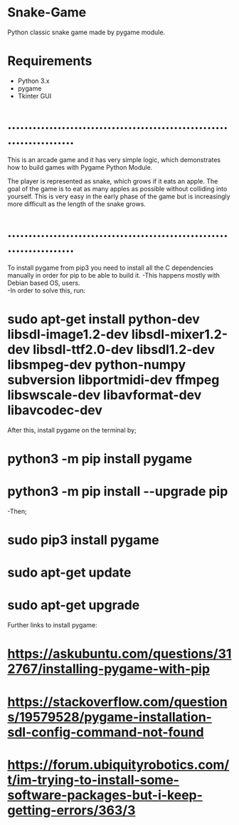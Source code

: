 # Snake-Game
Python classic snake game made by pygame module.


# Requirements
- Python 3.x
- pygame
- Tkinter GUI

# .....................................................................
This is an arcade game and it has very simple logic, which demonstrates how to build games with Pygame Python Module.

The player is represented as snake, which grows if it eats an apple.
 The goal of the game is to eat as many apples as possible without colliding into yourself.
  This is very easy in the early phase of the game but is increasingly more difficult as the length of the snake grows.
# .....................................................................

To install pygame from pip3 you need to install all the C dependencies manually in order for pip to be able to build it.
-This happens mostly with Debian based OS, users.\
-In order to solve this, run:
# sudo apt-get install python-dev libsdl-image1.2-dev libsdl-mixer1.2-dev libsdl-ttf2.0-dev libsdl1.2-dev libsmpeg-dev python-numpy subversion libportmidi-dev ffmpeg libswscale-dev libavformat-dev libavcodec-dev

After this, install pygame on the terminal by;
# python3 -m pip install pygame
# python3 -m pip install --upgrade pip
-Then;
# sudo pip3 install pygame
# sudo apt-get update
# sudo apt-get upgrade

Further links to install pygame:
# https://askubuntu.com/questions/312767/installing-pygame-with-pip
# https://stackoverflow.com/questions/19579528/pygame-installation-sdl-config-command-not-found
# https://forum.ubiquityrobotics.com/t/im-trying-to-install-some-software-packages-but-i-keep-getting-errors/363/3

